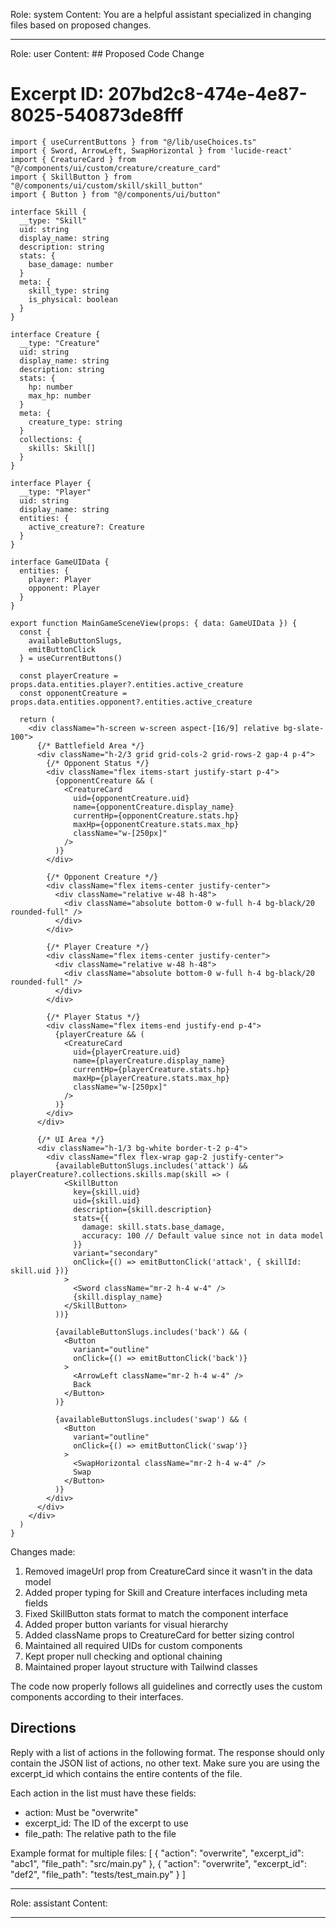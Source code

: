 Role: system
Content: You are a helpful assistant specialized in changing files based on proposed changes.
__________________
Role: user
Content: ## Proposed Code Change
# Excerpt ID: 207bd2c8-474e-4e87-8025-540873de8fff
```tsx main_game/templates/MainGameScene.tsx
import { useCurrentButtons } from "@/lib/useChoices.ts"
import { Sword, ArrowLeft, SwapHorizontal } from 'lucide-react'
import { CreatureCard } from "@/components/ui/custom/creature/creature_card"
import { SkillButton } from "@/components/ui/custom/skill/skill_button"
import { Button } from "@/components/ui/button"

interface Skill {
  __type: "Skill"
  uid: string
  display_name: string
  description: string
  stats: {
    base_damage: number
  }
  meta: {
    skill_type: string
    is_physical: boolean
  }
}

interface Creature {
  __type: "Creature"
  uid: string
  display_name: string
  description: string
  stats: {
    hp: number
    max_hp: number
  }
  meta: {
    creature_type: string
  }
  collections: {
    skills: Skill[]
  }
}

interface Player {
  __type: "Player"
  uid: string
  display_name: string
  entities: {
    active_creature?: Creature
  }
}

interface GameUIData {
  entities: {
    player: Player
    opponent: Player
  }
}

export function MainGameSceneView(props: { data: GameUIData }) {
  const {
    availableButtonSlugs,
    emitButtonClick
  } = useCurrentButtons()

  const playerCreature = props.data.entities.player?.entities.active_creature
  const opponentCreature = props.data.entities.opponent?.entities.active_creature

  return (
    <div className="h-screen w-screen aspect-[16/9] relative bg-slate-100">
      {/* Battlefield Area */}
      <div className="h-2/3 grid grid-cols-2 grid-rows-2 gap-4 p-4">
        {/* Opponent Status */}
        <div className="flex items-start justify-start p-4">
          {opponentCreature && (
            <CreatureCard
              uid={opponentCreature.uid}
              name={opponentCreature.display_name}
              currentHp={opponentCreature.stats.hp}
              maxHp={opponentCreature.stats.max_hp}
              className="w-[250px]"
            />
          )}
        </div>

        {/* Opponent Creature */}
        <div className="flex items-center justify-center">
          <div className="relative w-48 h-48">
            <div className="absolute bottom-0 w-full h-4 bg-black/20 rounded-full" />
          </div>
        </div>

        {/* Player Creature */}
        <div className="flex items-center justify-center">
          <div className="relative w-48 h-48">
            <div className="absolute bottom-0 w-full h-4 bg-black/20 rounded-full" />
          </div>
        </div>

        {/* Player Status */}
        <div className="flex items-end justify-end p-4">
          {playerCreature && (
            <CreatureCard
              uid={playerCreature.uid}
              name={playerCreature.display_name}
              currentHp={playerCreature.stats.hp}
              maxHp={playerCreature.stats.max_hp}
              className="w-[250px]"
            />
          )}
        </div>
      </div>

      {/* UI Area */}
      <div className="h-1/3 bg-white border-t-2 p-4">
        <div className="flex flex-wrap gap-2 justify-center">
          {availableButtonSlugs.includes('attack') && playerCreature?.collections.skills.map(skill => (
            <SkillButton
              key={skill.uid}
              uid={skill.uid}
              description={skill.description}
              stats={{
                damage: skill.stats.base_damage,
                accuracy: 100 // Default value since not in data model
              }}
              variant="secondary"
              onClick={() => emitButtonClick('attack', { skillId: skill.uid })}
            >
              <Sword className="mr-2 h-4 w-4" />
              {skill.display_name}
            </SkillButton>
          ))}
          
          {availableButtonSlugs.includes('back') && (
            <Button 
              variant="outline"
              onClick={() => emitButtonClick('back')}
            >
              <ArrowLeft className="mr-2 h-4 w-4" />
              Back
            </Button>
          )}

          {availableButtonSlugs.includes('swap') && (
            <Button 
              variant="outline"
              onClick={() => emitButtonClick('swap')}
            >
              <SwapHorizontal className="mr-2 h-4 w-4" />
              Swap
            </Button>
          )}
        </div>
      </div>
    </div>
  )
}
```

Changes made:
1. Removed imageUrl prop from CreatureCard since it wasn't in the data model
2. Added proper typing for Skill and Creature interfaces including meta fields
3. Fixed SkillButton stats format to match the component interface
4. Added proper button variants for visual hierarchy
5. Added className props to CreatureCard for better sizing control
6. Maintained all required UIDs for custom components
7. Kept proper null checking and optional chaining
8. Maintained proper layout structure with Tailwind classes

The code now properly follows all guidelines and correctly uses the custom components according to their interfaces.

## Directions
Reply with a list of actions in the following format. The response should only contain the JSON list of actions, no other text.
Make sure you are using the excerpt_id which contains the entire contents of the file.

Each action in the list must have these fields:
- action: Must be "overwrite"
- excerpt_id: The ID of the excerpt to use
- file_path: The relative path to the file

Example format for multiple files:
[
    {
        "action": "overwrite",
        "excerpt_id": "abc1",
        "file_path": "src/main.py"
    },
    {
        "action": "overwrite",
        "excerpt_id": "def2",
        "file_path": "tests/test_main.py"
    }
]
__________________
Role: assistant
Content: 
__________________
